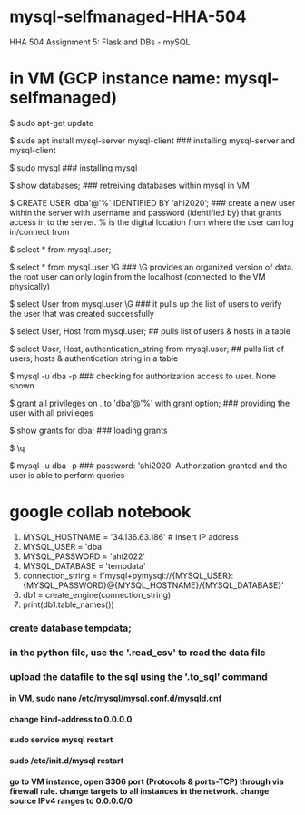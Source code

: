 # mysql-selfmanaged-HHA-504
HHA 504 Assignment 5: Flask and DBs - mySQL





# in VM (GCP instance name: mysql-selfmanaged)

$ sudo apt-get update  

$ sude apt install mysql-server mysql-client  ### installing mysql-server and mysql-client

$ sudo mysql ### installing mysql  

$ show databases; ### retreiving databases within mysql in VM

$ CREATE USER ‘dba'@'%' IDENTIFIED BY ‘ahi2020’; ### create a new user within the server with username and password (identified by) that grants access in to the server. % is the digital location from where the user can log in/connect from

$ select * from mysql.user;

$ select * from mysql.user \G ### \G provides an organized version of data. the root user can only login from the localhost (connected to the VM physically)

$ select User from mysql.user \G ### it pulls up the list of users to verify the user that was created successfully

$ select User, Host from mysql.user; ## pulls list of users & hosts in a table

$ select User, Host, authentication_string from mysql.user; ## pulls list of users, hosts & authentication string in a table

$ mysql -u dba -p ### checking for authorization access to user. None shown

$ grant all privileges on *.* to 'dba'@'%' with grant option; ### providing the user with all privileges

$ show grants for dba; ### loading grants

$ \q

$ mysql -u dba -p ### password: 'ahi2020' Authorization granted and the user is able to perform queries 


# google collab notebook
1. MYSQL_HOSTNAME = '34.136.63.186' # Insert IP address 
2. MYSQL_USER = 'dba'
3. MYSQL_PASSWORD = 'ahi2022'
4. MYSQL_DATABASE = 'tempdata'
5. connection_string = f'mysql+pymysql://{MYSQL_USER}:{MYSQL_PASSWORD}@{MYSQL_HOSTNAME}/{MYSQL_DATABASE}'
6. db1 = create_engine(connection_string)
7. print(db1.table_names())

### create database tempdata;
### in the python file, use the '.read_csv' to read the data file
### upload the datafile to the sql using the '.to_sql' command
#### in VM, sudo nano /etc/mysql/mysql.conf.d/mysqld.cnf 
#### change bind-address to 0.0.0.0
#### sudo service mysql restart 
#### sudo /etc/init.d/mysql restart
#### go to VM instance, open 3306 port (Protocols & ports-TCP) through via firewall rule. change targets to all instances in the network. change source IPv4 ranges to 0.0.0.0/0

